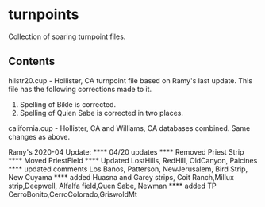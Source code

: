 # turnpoints
Collection of soaring turnpoint files.

## Contents

hllstr20.cup - Hollister, CA turnpoint file based on Ramy's last update. This file has the following corrections made to it.
  1. Spelling of Bikle is corrected.
  2. Spelling of Quien Sabe is corrected in two places.
  
california.cup - Hollister, CA and Williams, CA databases combined. Same changes as above. 

Ramy's 2020-04 Update:
**** 04/20 updates
**** Removed Priest Strip
**** Moved PriestField
**** Updated LostHills, RedHill, OldCanyon, Paicines
**** updated comments Los Banos, Patterson, NewJerusalem, Bird Strip, New Cuyama
**** added Huasna and Garey strips, Coit Ranch,Millux strip,Deepwell, Alfalfa field,Quen Sabe, Newman
**** added TP CerroBonito,CerroColorado,GriswoldMt
